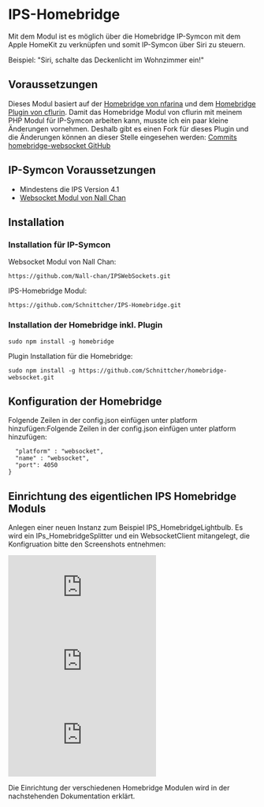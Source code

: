 # IPS-Homebridge
Mit dem Modul ist es möglich über die Homebridge IP-Symcon mit dem Apple HomeKit zu verknüpfen und somit IP-Symcon über Siri zu steuern.

Beispiel: "Siri, schalte das Deckenlicht im Wohnzimmer ein!"

## Voraussetzungen

Dieses Modul basiert auf der [Homebridge von nfarina](https://github.com/nfarina/homebridge) und dem [Homebridge Plugin von cflurin](https://github.com/cflurin/homebridge-websocket).
Damit das Homebridge Modul von cflurin mit meinem PHP Modul für IP-Symcon arbeiten kann, musste ich ein paar kleine Änderungen vornehmen.
Deshalb gibt es einen Fork für dieses Plugin und die Änderungen können an dieser Stelle eingesehen werden: [Commits homebridge-websocket GitHub](https://github.com/Schnittcher/homebridge-websocket/commits/master)

## IP-Symcon Voraussetzungen

* Mindestens die IPS Version 4.1
* [Websocket Modul von Nall Chan](https://github.com/Nall-chan/IPSWebSockets)

## Installation

### Installation für IP-Symcon

Websocket Modul von Nall Chan:
```
https://github.com/Nall-chan/IPSWebSockets.git

```
IPS-Homebridge Modul:
```
https://github.com/Schnittcher/IPS-Homebridge.git

```

### Installation der Homebridge inkl. Plugin

```
sudo npm install -g homebridge

```

Plugin Installation für die Homebridge:
```
sudo npm install -g https://github.com/Schnittcher/homebridge-websocket.git

```

## Konfiguration der Homebridge

Folgende Zeilen in der config.json einfügen unter platform hinzufügen:Folgende Zeilen in der config.json einfügen unter platform hinzufügen:

```{
  "platform" : "websocket",
  "name" : "websocket",
  "port": 4050
}
```
## Einrichtung des eigentlichen IPS Homebridge Moduls

Anlegen einer neuen Instanz zum Beispiel IPS_HomebridgeLightbulb.
Es wird ein IPs_HomebridgeSplitter und ein WebsocketClient mitangelegt, die Konfigruation bitte den Screenshots entnehmen:

![Instanzen](https://www.symcon.de/forum/attachment.php?attachmentid=37694&d=1486493188)
![Homebridge Splitter](https://www.symcon.de/forum/attachment.php?attachmentid=37695&d=1486493197)
![Websocket Client](https://www.symcon.de/forum/attachment.php?attachmentid=37696&d=1486493206)

Die Einrichtung der verschiedenen Homebridge Modulen wird in der nachstehenden Dokumentation erklärt.
